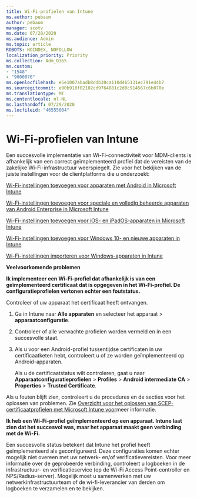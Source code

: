 ```yaml
---
title: Wi-Fi-profielen van Intune
ms.author: pebaum
author: pebaum
manager: scotv
ms.date: 07/28/2020
ms.audience: Admin
ms.topic: article
ROBOTS: NOINDEX, NOFOLLOW
localization_priority: Priority
ms.collection: Adm_O365
ms.custom:
- "1548"
- "9000076"
ms.openlocfilehash: e5e1007abadb8ddb30ca110d465131ec791e44b7
ms.sourcegitcommit: e90b918f02102cd9764881c2d8c914567c6b070e
ms.translationtype: MT
ms.contentlocale: nl-NL
ms.lasthandoff: 07/29/2020
ms.locfileid: "46555004"
---
```

# <a name="intune-wi-fi-profiles"></a>Wi-Fi-profielen van Intune

Een succesvolle implementatie van Wi-Fi-connectiviteit voor MDM-clients is afhankelijk van een correct geïmplementeerd profiel dat de vereisten van de zakelijke Wi-Fi-infrastructuur weerspiegelt. Zie voor het bekijken van de juiste instellingen voor de clientplatforms die u onderzoekt: 

[Wi-Fi-instellingen toevoegen voor apparaten met Android in Microsoft Intune](https://docs.microsoft.com/intune/wi-fi-settings-android)

[Wi-Fi-instellingen toevoegen voor speciale en volledig beheerde apparaten van Android Enterprise in Microsoft Intune](https://docs.microsoft.com/intune/wi-fi-settings-android-enterprise)

[Wi-Fi-instellingen toevoegen voor iOS- en iPadOS-apparaten in Microsoft Intune](https://docs.microsoft.com/intune/wi-fi-settings-ios)

[Wi-Fi-instellingen toevoegen voor Windows 10- en nieuwe apparaten in Intune](https://docs.microsoft.com/intune/wi-fi-settings-windows)

[Wi-Fi-instellingen importeren voor Windows-apparaten in Intune](https://docs.microsoft.com/intune/wi-fi-settings-import-windows-8-1)

**Veelvoorkomende problemen**

**Ik implementeer een Wi-Fi-profiel dat afhankelijk is van een geïmplementeerd certificaat dat is opgegeven in het Wi-Fi-profiel. De configuratieprofielen vertonen echter een foutstatus.**

Controleer of uw apparaat het certificaat heeft ontvangen.

1. Ga in Intune naar **Alle apparaten** en selecteer het apparaat > **apparaatconfiguratie**.

2. Controleer of alle verwachte profielen worden vermeld en in een succesvolle staat.

3. Als u voor een Android-profiel tussentijdse certificaten in uw certificaatketen hebt, controleert u of ze worden geïmplementeerd op Android-apparaten.

    Als u de certificaatstatus wilt controleren, gaat u naar **Apparaatconfiguratieprofielen**  >  **Profiles**  >  **Android intermediate CA**  >  **Properties**  >  **Trusted Certificate**.

Als u fouten blijft zien, controleert u de procedures en de secties voor het oplossen van problemen. Zie [Overzicht voor het oplossen van SCEP-certificaatprofielen met Microsoft Intune voor](https://support.microsoft.com/help/4457481/troubleshooting-scep-certificate-profile-deployment-in-intune)meer informatie.

**Ik heb een Wi-Fi-profiel geïmplementeerd op een apparaat. Intune laat zien dat het succesvol was, maar het apparaat maakt geen verbinding met de Wi-Fi.**

Een succesvolle status betekent dat Intune het profiel heeft geïmplementeerd als geconfigureerd. Deze configuraties komen echter mogelijk niet overeen met uw netwerk- en/of verificatievereisten. Voor meer informatie over de geprobeerde verbinding, controleert u logboeken in de infrastructuur- en verificatieservice (op de Wi-Fi Access Point-controller en NPS/Radius-server). Mogelijk moet u samenwerken met uw netwerkinfrastructuurteam of de wi-fi-leverancier van derden om logboeken te verzamelen en te bekijken.